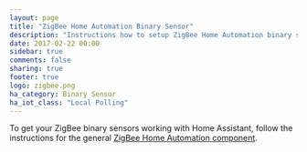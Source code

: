 ```yaml
---
layout: page
title: "ZigBee Home Automation Binary Sensor"
description: "Instructions how to setup ZigBee Home Automation binary sensors within Home Assistant."
date: 2017-02-22 00:00
sidebar: true
comments: false
sharing: true
footer: true
logo: zigbee.png
ha_category: Binary Sensor
ha_iot_class: "Local Polling"
---
```


To get your ZigBee binary sensors working with Home Assistant, follow the instructions for the general [ZigBee Home Automation component](/components/zha/).
